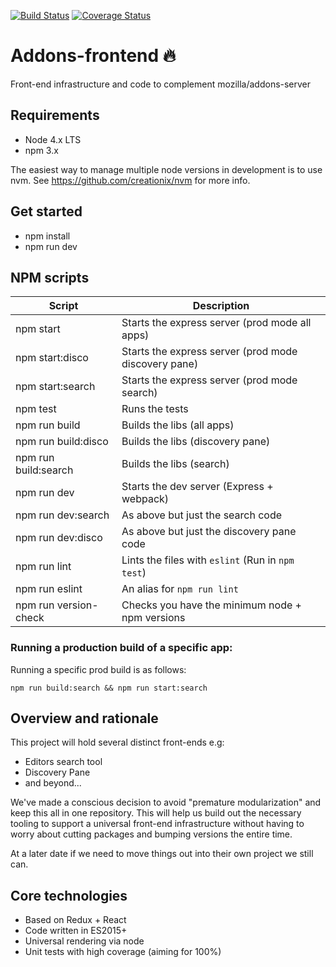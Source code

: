 
[![Build Status](https://travis-ci.org/mozilla/addons-frontend.svg?branch=master)](https://travis-ci.org/mozilla/addons-frontend)
[![Coverage Status](https://coveralls.io/repos/github/mozilla/addons-frontend/badge.svg?branch=master)](https://coveralls.io/github/mozilla/addons-frontend?branch=master)

# Addons-frontend 🔥

Front-end infrastructure and code to complement mozilla/addons-server

## Requirements

* Node 4.x LTS
* npm 3.x

The easiest way to manage multiple node versions in development is to use
nvm. See https://github.com/creationix/nvm for more info.

## Get started

* npm install
* npm run dev


## NPM scripts

| Script                 | Description                                           |
|------------------------|-------------------------------------------------------|
| npm start              |  Starts the express server (prod mode all apps)       |
| npm start:disco        |  Starts the express server (prod mode discovery pane) |
| npm start:search       |  Starts the express server (prod mode search)         |
| npm test               |  Runs the tests                                       |
| npm run build          |  Builds the libs (all apps)                           |
| npm run build:disco    |  Builds the libs (discovery pane)                     |
| npm run build:search   |  Builds the libs (search)                             |
| npm run dev            |  Starts the dev server (Express + webpack)            |
| npm run dev:search     |  As above but just the search code                    |
| npm run dev:disco      |  As above but just the discovery pane code            |
| npm run lint           |  Lints the files with `eslint` (Run in `npm test`)    |
| npm run eslint         |  An alias for `npm run lint`                          |
| npm run version-check  |  Checks you have the minimum node + npm versions      |


### Running a production build of a specific app:

Running a specific prod build is as follows:

```
npm run build:search && npm run start:search
```

## Overview and rationale

This project will hold several distinct front-ends e.g:

* Editors search tool
* Discovery Pane
* and beyond...

We've made a conscious decision to avoid "premature modularization" and
keep this all in one repository. This will help us build out the necessary
tooling to support a universal front-end infrastructure without having to
worry about cutting packages and bumping versions the entire time.

At a later date if we need to move things out into their own project we
still can.

## Core technologies

* Based on Redux + React
* Code written in ES2015+
* Universal rendering via node
* Unit tests with high coverage (aiming for 100%)
